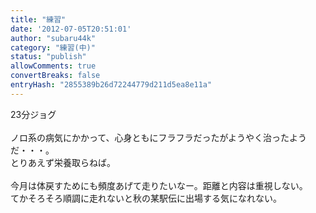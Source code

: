```yaml
---
title: "練習"
date: '2012-07-05T20:51:01'
author: "subaru44k"
category: "練習(中)"
status: "publish"
allowComments: true
convertBreaks: false
entryHash: "2855389b26d72244779d211d5ea8e11a"
---
```

23分ジョグ<br>
<br>
ノロ系の病気にかかって、心身ともにフラフラだったがようやく治ったようだ・・・。<br>
とりあえず栄養取らねば。<br>
<br>
今月は体戻すためにも頻度あげて走りたいなー。距離と内容は重視しない。<br>
てかそろそろ順調に走れないと秋の某駅伝に出場する気になれない。
